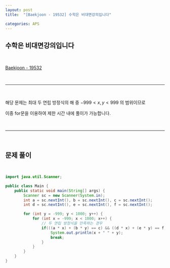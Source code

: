 ```yaml
---
layout: post
title:  "[Baekjoon - 19532] 수학은 비대면강의입니다"

categories: APS
---
```


## 수학은 비대면강의입니다

<br>

[Baekjoon - 19532](https://www.acmicpc.net/problem/19532)

<br>

***

<br>

해당 문제는 최대 두 연립 방정식의 해 중 $-999 < x, y < 999$ 의 범위이므로

이중 for문을 이용하여 제한 시간 내에 풀이가 가능합니다.

<br>

***

<br>

## 문제 풀이

<br>

```java
import java.util.Scanner;

public class Main {
    public static void main(String[] args) {
        Scanner sc = new Scanner(System.in);
        int a = sc.nextInt(), b = sc.nextInt(), c = sc.nextInt();
        int d = sc.nextInt(), e = sc.nextInt(), f = sc.nextInt();

        for (int y = -999; y < 1000; y++) {
            for (int x = -999; x < 1000; x++) {
                // 두 연립 방정식을 만족하는 경우
                if(((a * x) + (b * y) == c) && ((d * x) + (e * y) == f)){
                    System.out.println(x + " " + y);
                    break;
                }
            }
        }
    }
}
```